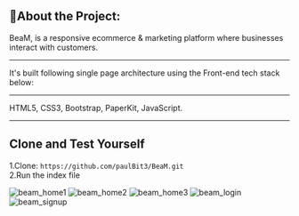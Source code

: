 🤔About the Project:
------
BeaM, is a responsive ecommerce & marketing platform where businesses interact with customers.

------
It's built following single page architecture using the Front-end tech stack below:

------
HTML5, CSS3, Bootstrap, PaperKit, JavaScript.

------
## Clone and Test Yourself <br/>
1.Clone:  ```https://github.com/paulBit3/BeaM.git``` <br/>
2.Run the index file <br/>


![beam_home1](https://user-images.githubusercontent.com/43505777/84557172-73032000-acee-11ea-9006-f310e68a8fce.JPG)
![beam_home2](https://user-images.githubusercontent.com/43505777/84476558-f0c61d80-ac53-11ea-8994-6a0559e024b7.JPG)
![beam_home3](https://user-images.githubusercontent.com/43505777/84476559-f0c61d80-ac53-11ea-8824-2862bad7bb3e.JPG)
![beam_login](https://user-images.githubusercontent.com/43505777/84476562-f15eb400-ac53-11ea-87d6-ba12db48d7dc.JPG)
![beam_signup](https://user-images.githubusercontent.com/43505777/84476563-f1f74a80-ac53-11ea-9193-630da613fce8.JPG)
